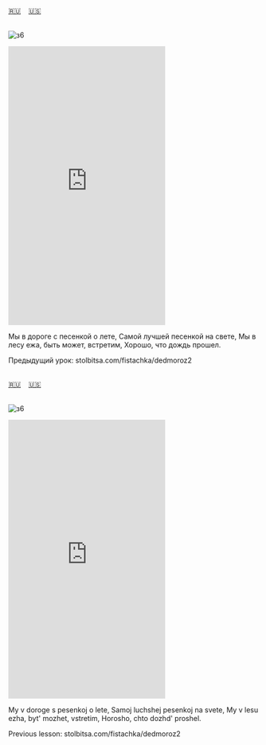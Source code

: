 <span id="ru"><a href='#ru'>🇷🇺</a> &nbsp;&nbsp;&nbsp;<a href='#en'>🇺🇸</a> &nbsp;&nbsp;&nbsp;</span><br><br>

![з6](https://github.com/user-attachments/assets/d736278f-d3bb-468e-b16a-9314583662d1)

<iframe width="315" height="560" src="https://www.youtube.com/embed/H_UCcJqsLRM" frameborder="0" allow="accelerometer; autoplay; clipboard-write; encrypted-media; gyroscope; picture-in-picture; web-share"allowfullscreen></iframe>

Мы в дороге с песенкой о лете,
Самой лучшей песенкой на свете,
Мы в лесу ежа, быть может, встретим,
Хорошо, что дождь прошел.

Предыдущий урок: stolbitsa.com/fistachka/dedmoroz2<br><br>

<span id="en"><a href='#ru'>🇷🇺</a> &nbsp;&nbsp;&nbsp;<a href='#en'>🇺🇸</a> &nbsp;&nbsp;&nbsp;</span><br><br>

![з6](https://github.com/user-attachments/assets/d736278f-d3bb-468e-b16a-9314583662d1)

<iframe width="315" height="560" src="https://www.youtube.com/embed/2GTOpETta" frameborder="0" allow="accelerometer; autoplay; clipboard-write; encrypted-media; gyroscope; picture-in-picture; web-share"allowfullscreen></iframe>

My v doroge s pesenkoj o lete,
Samoj luchshej pesenkoj na svete,
My v lesu ezha, byt' mozhet, vstretim,
Horosho, chto dozhd' proshel.

Previous lesson: stolbitsa.com/fistachka/dedmoroz2<br><br>

